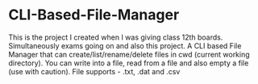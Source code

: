 # CLI-Based-File-Manager
This is the project I created when I was giving class 12th boards. Simultaneously exams going on and also this project. A CLI based File Manager that can create/list/rename/delete files in cwd (current working directory). You can write into a file, read from a file and also empty a file (use with caution).  File supports - .txt, .dat and .csv
